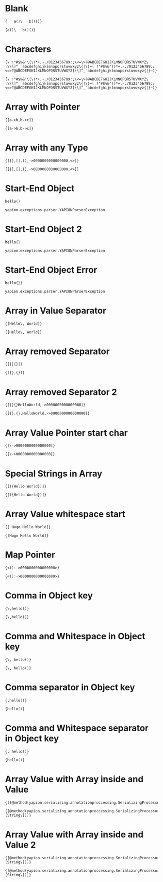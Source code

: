 # Blank
```I
{   a()\   b()()}
```

```O
{a()\   b()()}
```

# Characters
```I
{\ !"#$%&'\(\)*+,-./0123456789:;\<=\>?@ABCDEFGHIJKLMNOPQRSTUVWXYZ\[\\\]^_`abcdefghijklmnopqrstuvwxyz\{|\}~( !"#$%&'()*+,-./0123456789:;<=>?@ABCDEFGHIJKLMNOPQRSTUVWXYZ[\\]^_`abcdefghijklmnopqrstuvwxyz{|}~)}
```

```O
{\ !"#$%&'\(\)*+,-./0123456789:;\<=\>?@ABCDEFGHIJKLMNOPQRSTUVWXYZ\[\\\]^_`abcdefghijklmnopqrstuvwxyz\{|\}~( !"#$%&'()*+,-./0123456789:;<=>?@ABCDEFGHIJKLMNOPQRSTUVWXYZ[\\]^_`abcdefghijklmnopqrstuvwxyz{|}~)}
```

# Array with Pointer
```I
{[a->b,b->c]}
```

```O
{[a->b,b->c]}
```

# Array with any Type
```I
{[{},[],(),->0000000000000000,<>]}
```

```O
{[{},[],(),->0000000000000000,<>]}
```

# Start-End Object
```I
hello()
```

```E
yapion.exceptions.parser.YAPIONParserException
```

# Start-End Object 2
```I
hello{}
```

```E
yapion.exceptions.parser.YAPIONParserException
```

# Start-End Object Error
```I
hello{}}
```

```E
yapion.exceptions.parser.YAPIONParserException
```

# Array in Value Separator
```I
{[Hello\, World]}
```

```O
{[Hello\, World]}
```

# Array removed Separator
```I
{[{}{}]}
```

```O
{[{},{}]}
```

# Array removed Separator 2
```I
{[{}{}HelloWorld,->0000000000000000]}
```

```O
{[{},{},HelloWorld,->0000000000000000]}
```

# Array Value Pointer start char
```I
{[\->0000000000000000]}
```

```O
{[\->0000000000000000]}
```

# Special Strings in Array
```I
{[({Hello World})]}
```

```O
{[({Hello World})]}
```

# Array Value whitespace start
```I
{[ Hugo Hello World]}
```

```O
{[Hugo Hello World]}
```

# Map Pointer
```I
{<():->0000000000000000>}
```

```O
{<():->0000000000000000>}
```

# Comma in Object key
```I
{\,hello()}
```

```O
{\,hello()}
```

# Comma and Whitespace in Object key
```I
{\, hello()}
```

```O
{\, hello()}
```

# Comma separator in Object key
```I
{,hello()}
```

```O
{hello()}
```

# Comma and Whitespace separator in Object key
```I
{, hello()}
```

```O
{hello()}
```

# Array Value with Array inside and Value
```I
{[(@method(yapion.serializing.annotationproccessing.SerializingProcessor#test[String]))]}
```

```O
{[@method(yapion.serializing.annotationproccessing.SerializingProcessor#test\[String\])]}
```

# Array Value with Array inside and Value 2
```I
{[@method(yapion.serializing.annotationproccessing.SerializingProcessor#test\[String\])]}
```

```O
{[@method(yapion.serializing.annotationproccessing.SerializingProcessor#test\[String\])]}
```